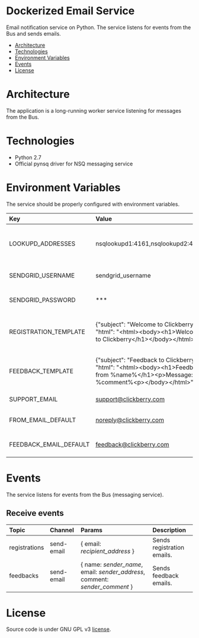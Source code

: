 # Dockerized Email Service
Email notification service on Python. The service listens for events from the Bus and sends emails.

* [Architecture](#architecture)
* [Technologies](#technologies)
* [Environment Variables](#environment-variables)
* [Events](#events)
* [License](#license)

# Architecture
The application is a long-running worker service listening for messages from the Bus.

# Technologies
* Python 2.7
* Official pynsq driver for NSQ messaging service

# Environment Variables
The service should be properly configured with environment variables.

Key | Value | Description
:-- | :-- | :-- 
LOOKUPD_ADDRESSES | nsqlookupd1:4161,nsqlookupd2:4161 | TCP addresses for nsqlookupd instances.
SENDGRID_USERNAME | sendgrid_username | Sendgrid account user name.
SENDGRID_PASSWORD | *** | Sendgrid account password.
REGISTRATION_TEMPLATE | {"subject": "Welcome to Clickberry", "html": "&lt;html&gt;&lt;body&gt;&lt;h1&gt;Welcome to Clickberry&lt;/h1&gt;&lt;/body&gt;&lt;/html&gt;"} | HTML template for registration email.
FEEDBACK_TEMPLATE | {"subject": "Feedback to Clickberry", "html": "&lt;html&gt;&lt;body&gt;&lt;h1&gt;Feedback from %name%&lt;/h1&gt;&lt;p&gt;Message: %comment%&lt;p&gt;&lt;/body&gt;&lt;/html&gt;"} | HTML template for feedback email.
SUPPORT_EMAIL | support@clickberry.com | Support mailbox.
FROM_EMAIL_DEFAULT | noreply@clickberry.com | Default noreply sender.
FEEDBACK_EMAIL_DEFAULT | feedback@clickberry.com | Default feedback sender.

# Events
The service listens for events from the Bus (messaging service).

## Receive events

Topic | Channel | Params | Description
:-- | :-- | :-- | :-- 
registrations | send-email | { email: *recipient_address* } | Sends registration emails.
feedbacks | send-email | { name: *sender_name*, email: *sender_address*, comment: *sender_comment* } | Sends feedback emails.

# License
Source code is under GNU GPL v3 [license](LICENSE).
